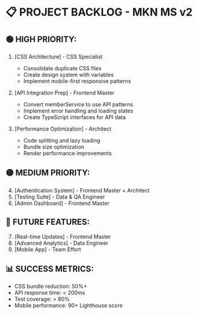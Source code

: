 # 📋 PROJECT BACKLOG - MKN MS v2

## 🟢 HIGH PRIORITY:
1. [CSS Architecture] - CSS Specialist
   - Consolidate duplicate CSS files
   - Create design system with variables
   - Implement mobile-first responsive patterns

2. [API Integration Prep] - Frontend Master
   - Convert memberService to use API patterns
   - Implement error handling and loading states
   - Create TypeScript interfaces for API data

3. [Performance Optimization] - Architect
   - Code splitting and lazy loading
   - Bundle size optimization
   - Render performance improvements

## 🟡 MEDIUM PRIORITY:
4. [Authentication System] - Frontend Master + Architect
5. [Testing Suite] - Data & QA Engineer
6. [Admin Dashboard] - Frontend Master

## 🔵 FUTURE FEATURES:
7. [Real-time Updates] - Frontend Master
8. [Advanced Analytics] - Data Engineer
9. [Mobile App] - Team Effort

## 📊 SUCCESS METRICS:
- CSS bundle reduction: 50%+
- API response time: < 200ms
- Test coverage: > 80%
- Mobile performance: 90+ Lighthouse score
